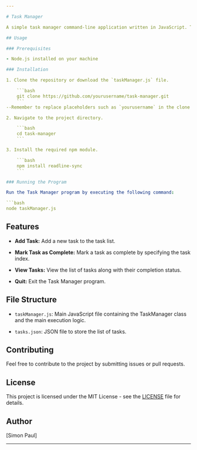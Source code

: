 ```yaml
---

# Task Manager

A simple task manager command-line application written in JavaScript. This program allows you to manage tasks by adding new tasks, marking tasks as complete, viewing the list of tasks, and quitting the application.

## Usage

### Prerequisites

- Node.js installed on your machine

### Installation

1. Clone the repository or download the `taskManager.js` file.

    ```bash
    git clone https://github.com/yourusername/task-manager.git
    ```
--Remember to replace placeholders such as `yourusername` in the clone URL with your actual GitHub username. Additionally, customize the content and structure to better fit your project's details.    

2. Navigate to the project directory.

    ```bash
    cd task-manager
    ```

3. Install the required npm module.

    ```bash
    npm install readline-sync
    ```

### Running the Program

Run the Task Manager program by executing the following command:

```bash
node taskManager.js
```

## Features

- **Add Task:** Add a new task to the task list.

- **Mark Task as Complete:** Mark a task as complete by specifying the task index.

- **View Tasks:** View the list of tasks along with their completion status.

- **Quit:** Exit the Task Manager program.

## File Structure

- `taskManager.js`: Main JavaScript file containing the TaskManager class and the main execution logic.

- `tasks.json`: JSON file to store the list of tasks.

## Contributing

Feel free to contribute to the project by submitting issues or pull requests.

## License

This project is licensed under the MIT License - see the [LICENSE](LICENSE) file for details.

## Author
[Simon Paul]

---
```

